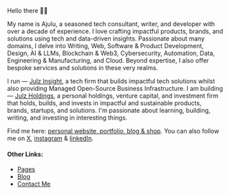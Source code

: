   <!-- Hello there! Feel free to fork this. DON'T use my data, attributions are welcomed & appreciated --> 

Hello there 👋🏽

My name is Ajulu,  a seasoned tech consultant, writer, and developer with over a decade of experience. I love crafting impactful products, brands, and solutions using tech and data-driven insights. Passionate about many domains, I delve into Writing, Web, Software & Product Development, Design, AI & LLMs, Blockchain & Web3, Cybersecurity, Automation, Data, Engineering & Manufacturing, and Cloud. Beyond expertise, I also offer bespoke services and solutions in these very realms.

I run — [Julz Insight](https://julzinsight.netlify.app), a tech firm that builds impactful tech solutions whilst also providing Managed Open-Source Business Infrastructure. I am building — [Julz Holdings](https://julzinsight.netlify.app), a personal holdings, venture capital, and investment firm that holds, builds, and invests in impactful and sustainable products, brands, startups, and solutions. I'm passionate about learning, building, writing, and investing in interesting things. 

Find me here: [personal website, portfolio, blog & shop](https://stephenajulu.netlify.app). You can also follow me on [X](https://x.com/stephenajulu), [instagram](https://instagram.com/stephenajulu) & [linkedIn](https://linkedin.com/in/stephenajulu).


#### Other Links:

<!-- BLOG-POST-LIST:START -->
- [Pages](https://stephenajulu.netlify.app/page/)
- [Blog](https://stephenajulu.netlify.app/blog/)
- [Contact Me](https://stephenajulu.netlify.app/contact/)
<!-- BLOG-POST-LIST:END -->

